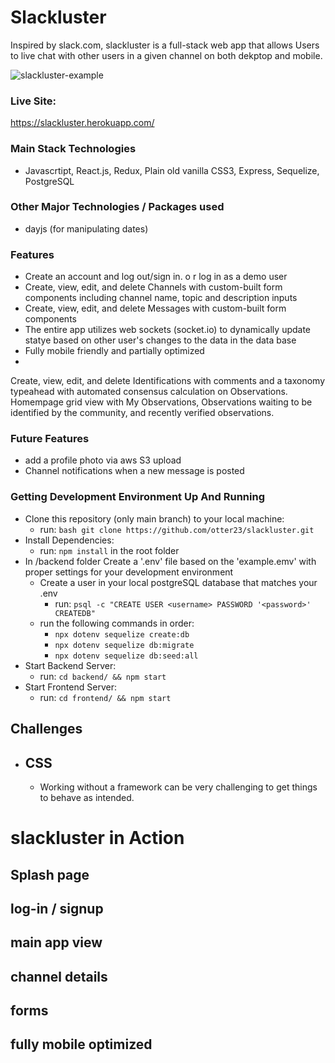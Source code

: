 # Slackluster

Inspired by slack.com, slackluster is a full-stack web app that allows Users to live chat with other users in a given channel on both dekptop and mobile.

![slackluster-example](https://user-images.githubusercontent.com/8154112/174501167-33303e7a-b373-4ce7-98dd-ee584353d03e.gif)


### Live Site:
https://slackluster.herokuapp.com/


### Main Stack Technologies

- Javascrtipt, React.js, Redux, Plain old vanilla CSS3, Express, Sequelize, PostgreSQL

### Other Major Technologies / Packages used

- dayjs (for manipulating dates)

### Features
- Create an account and log out/sign in. o r log in as a demo user
- Create, view, edit, and delete Channels with custom-built form components including channel name, topic and description inputs
- Create, view, edit, and delete Messages with custom-built form components
- The entire app utilizes web sockets (socket.io) to dynamically update statye based on other user's changes to the data in the data base
- Fully mobile friendly and partially optimized
- 
Create, view, edit, and delete Identifications with comments and a taxonomy typeahead with automated consensus calculation on Observations.
Homempage grid view with My Observations, Observations waiting to be identified by the community, and recently verified observations.

### Future Features
- add a profile photo via aws S3 upload
- Channel notifications when a new message is posted



### Getting Development Environment Up And Running

- Clone this repository (only main branch) to your local machine:
  - run: `bash git clone https://github.com/otter23/slackluster.git `
- Install Dependencies:
  - run: `npm install` in the root folder
- In /backend folder
  Create a '.env' file based on the 'example.emv' with proper settings for your development environment
  - Create a user in your local postgreSQL database that matches your .env
    - run: `psql -c "CREATE USER <username> PASSWORD '<password>' CREATEDB"`
  - run the following commands in order:
    - `npx dotenv sequelize create:db`
    - `npx dotenv sequelize db:migrate`
    - `npx dotenv sequelize db:seed:all`
- Start Backend Server:
  - run: `cd backend/ && npm start`
- Start Frontend Server:
  - run: `cd frontend/ && npm start`

## Challenges

- ## CSS

  - Working without a framework can be very challenging to get things to behave as intended.


# slackluster in Action

## Splash page

## log-in / signup

## main app view

## channel details

## forms

## fully mobile optimized

